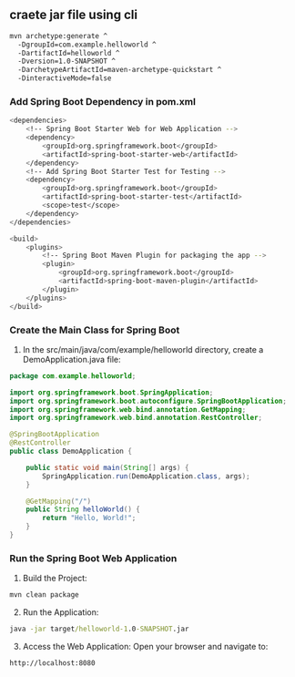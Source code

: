 ## craete jar file using cli

```bash
mvn archetype:generate ^
  -DgroupId=com.example.helloworld ^
  -DartifactId=helloworld ^
  -Dversion=1.0-SNAPSHOT ^
  -DarchetypeArtifactId=maven-archetype-quickstart ^
  -DinteractiveMode=false
```

### Add Spring Boot Dependency in pom.xml
```bash
<dependencies>
    <!-- Spring Boot Starter Web for Web Application -->
    <dependency>
        <groupId>org.springframework.boot</groupId>
        <artifactId>spring-boot-starter-web</artifactId>
    </dependency>
    <!-- Add Spring Boot Starter Test for Testing -->
    <dependency>
        <groupId>org.springframework.boot</groupId>
        <artifactId>spring-boot-starter-test</artifactId>
        <scope>test</scope>
    </dependency>
</dependencies>

<build>
    <plugins>
        <!-- Spring Boot Maven Plugin for packaging the app -->
        <plugin>
            <groupId>org.springframework.boot</groupId>
            <artifactId>spring-boot-maven-plugin</artifactId>
        </plugin>
    </plugins>
</build>
```

### Create the Main Class for Spring Boot

1. In the src/main/java/com/example/helloworld directory, create a DemoApplication.java file:

```java
package com.example.helloworld;

import org.springframework.boot.SpringApplication;
import org.springframework.boot.autoconfigure.SpringBootApplication;
import org.springframework.web.bind.annotation.GetMapping;
import org.springframework.web.bind.annotation.RestController;

@SpringBootApplication
@RestController
public class DemoApplication {

    public static void main(String[] args) {
        SpringApplication.run(DemoApplication.class, args);
    }

    @GetMapping("/")
    public String helloWorld() {
        return "Hello, World!";
    }
}
```

### Run the Spring Boot Web Application

1. Build the Project:
```cmd
mvn clean package
```

2. Run the Application:

```cmd
java -jar target/helloworld-1.0-SNAPSHOT.jar
```

3. Access the Web Application: Open your browser and navigate to:

```cmd
http://localhost:8080
```
